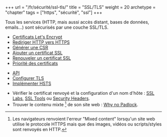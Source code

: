 +++
url = "/fr/sécurité/ssl-tls/"
title = "SSL/TLS"
weight = 20
archetype = "chapter"
tags = ["https", "sécurité", "ssl"]
+++

Tous les services (HTTP, mais aussi accès distant, bases de données, emails...) sont sécurisés par une couche SSL/TLS.

- [Certificats Let's Encrypt](lets-encrypt)
- [Rediriger HTTP vers HTTPS](redirect-http-to-https)
- [Générer une CSR](csr)
- [Ajouter un certificat SSL](add-a-ssl-certificate)
- [Renouveler un certificat SSL](renew-a-ssl-certificate)
- [Priorité des certificats](certificates-priorities)

* [API](https://api.alwaysdata.com/v1/ssl/doc/)
* [Configurer TLS](configure-tls)
* [Implémenter HSTS](hsts)

- Vérifier le certificat renvoyé et la configuration d'un nom d'hôte : [SSL Labs](https://www.ssllabs.com), [SSL Tools](https://ssl-tools.net/) ou [Security Headers](https://securityheaders.com).
- Trouver le contenu mixte [^1] de son site web : [Why no Padlock](https://www.whynopadlock.com/).

[^1]: Les navigateurs renvoient l'erreur "Mixed content" lorsqu'un site web utilise le protocole HTTPS mais que des images, vidéos ou scripts/styles sont renvoyés en HTTP.
